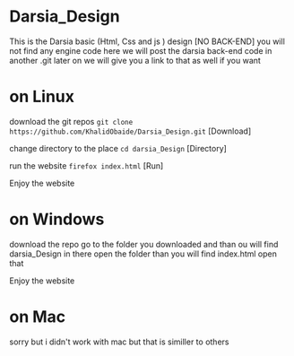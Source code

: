 # Darsia_Design
This is the Darsia basic (Html, Css and js ) design  [NO BACK-END]
you will not find any engine code here 
we will post the darsia back-end code in another .git later on we will give you a link to that as well if you want


# on Linux 
download the git repos ``` git clone https://github.com/KhalidObaide/Darsia_Design.git ``` [Download]

change directory to the place ``` cd darsia_Design ``` [Directory]

run the website ``` firefox index.html ``` [Run]

Enjoy the website


# on Windows 
download the repo 
go to the folder you downloaded and than ou will find darsia_Design in there
open the folder than you will find index.html open that

Enjoy the website


# on Mac 
sorry but i didn't work with mac 
but that is similler to others

